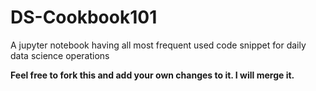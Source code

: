# DS-Cookbook101
A jupyter notebook having all most frequent used code snippet for daily data science operations <br>

__Feel free to fork this and add your own changes to it. I will merge it.__

